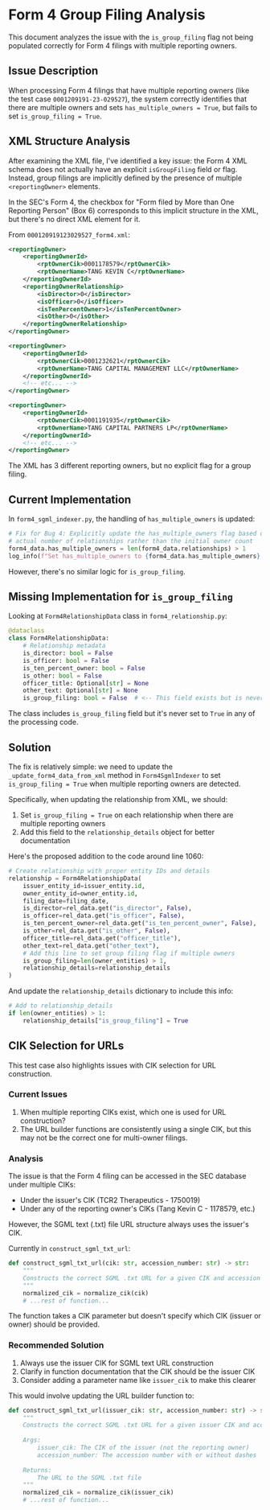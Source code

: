 # Form 4 Group Filing Analysis

This document analyzes the issue with the `is_group_filing` flag not being populated correctly for Form 4 filings with multiple reporting owners.

## Issue Description

When processing Form 4 filings that have multiple reporting owners (like the test case `0001209191-23-029527`), the system correctly identifies that there are multiple owners and sets `has_multiple_owners = True`, but fails to set `is_group_filing = True`.

## XML Structure Analysis

After examining the XML file, I've identified a key issue: the Form 4 XML schema does not actually have an explicit `isGroupFiling` field or flag. Instead, group filings are implicitly defined by the presence of multiple `<reportingOwner>` elements.

In the SEC's Form 4, the checkbox for "Form filed by More than One Reporting Person" (Box 6) corresponds to this implicit structure in the XML, but there's no direct XML element for it.

From `000120919123029527_form4.xml`:

```xml
<reportingOwner>
    <reportingOwnerId>
        <rptOwnerCik>0001178579</rptOwnerCik>
        <rptOwnerName>TANG KEVIN C</rptOwnerName>
    </reportingOwnerId>
    <reportingOwnerRelationship>
        <isDirector>0</isDirector>
        <isOfficer>0</isOfficer>
        <isTenPercentOwner>1</isTenPercentOwner>
        <isOther>0</isOther>
    </reportingOwnerRelationship>
</reportingOwner>

<reportingOwner>
    <reportingOwnerId>
        <rptOwnerCik>0001232621</rptOwnerCik>
        <rptOwnerName>TANG CAPITAL MANAGEMENT LLC</rptOwnerName>
    </reportingOwnerId>
    <!-- etc... -->
</reportingOwner>

<reportingOwner>
    <reportingOwnerId>
        <rptOwnerCik>0001191935</rptOwnerCik>
        <rptOwnerName>TANG CAPITAL PARTNERS LP</rptOwnerName>
    </reportingOwnerId>
    <!-- etc... -->
</reportingOwner>
```

The XML has 3 different reporting owners, but no explicit flag for a group filing.

## Current Implementation

In `form4_sgml_indexer.py`, the handling of `has_multiple_owners` is updated:

```python
# Fix for Bug 4: Explicitly update the has_multiple_owners flag based on the 
# actual number of relationships rather than the initial owner count
form4_data.has_multiple_owners = len(form4_data.relationships) > 1
log_info(f"Set has_multiple_owners to {form4_data.has_multiple_owners} based on {len(form4_data.relationships)} relationships")
```

However, there's no similar logic for `is_group_filing`.

## Missing Implementation for `is_group_filing`

Looking at `Form4RelationshipData` class in `form4_relationship.py`:

```python
@dataclass
class Form4RelationshipData:
    # Relationship metadata
    is_director: bool = False
    is_officer: bool = False
    is_ten_percent_owner: bool = False
    is_other: bool = False
    officer_title: Optional[str] = None
    other_text: Optional[str] = None
    is_group_filing: bool = False  # <-- This field exists but is never set to True
```

The class includes `is_group_filing` field but it's never set to `True` in any of the processing code.

## Solution

The fix is relatively simple: we need to update the `_update_form4_data_from_xml` method in `Form4SgmlIndexer` to set `is_group_filing = True` when multiple reporting owners are detected.

Specifically, when updating the relationship from XML, we should:

1. Set `is_group_filing = True` on each relationship when there are multiple reporting owners
2. Add this field to the `relationship_details` object for better documentation

Here's the proposed addition to the code around line 1060:

```python
# Create relationship with proper entity IDs and details
relationship = Form4RelationshipData(
    issuer_entity_id=issuer_entity.id,
    owner_entity_id=owner_entity.id,
    filing_date=filing_date,
    is_director=rel_data.get("is_director", False),
    is_officer=rel_data.get("is_officer", False),
    is_ten_percent_owner=rel_data.get("is_ten_percent_owner", False),
    is_other=rel_data.get("is_other", False),
    officer_title=rel_data.get("officer_title"),
    other_text=rel_data.get("other_text"),
    # Add this line to set group filing flag if multiple owners
    is_group_filing=len(owner_entities) > 1,
    relationship_details=relationship_details
)
```

And update the `relationship_details` dictionary to include this info:

```python
# Add to relationship_details
if len(owner_entities) > 1:
    relationship_details["is_group_filing"] = True
```

## CIK Selection for URLs

This test case also highlights issues with CIK selection for URL construction. 

### Current Issues

1. When multiple reporting CIKs exist, which one is used for URL construction?
2. The URL builder functions are consistently using a single CIK, but this may not be the correct one for multi-owner filings.

### Analysis

The issue is that the Form 4 filing can be accessed in the SEC database under multiple CIKs:
- Under the issuer's CIK (TCR2 Therapeutics - 1750019)
- Under any of the reporting owner's CIKs (Tang Kevin C - 1178579, etc.)

However, the SGML text (.txt) file URL structure always uses the issuer's CIK.

Currently in `construct_sgml_txt_url`:
```python
def construct_sgml_txt_url(cik: str, accession_number: str) -> str:
    """
    Constructs the correct SGML .txt URL for a given CIK and accession number.
    """
    normalized_cik = normalize_cik(cik)
    # ...rest of function...
```

The function takes a CIK parameter but doesn't specify which CIK (issuer or owner) should be provided.

### Recommended Solution

1. Always use the issuer CIK for SGML text URL construction
2. Clarify in function documentation that the CIK should be the issuer CIK
3. Consider adding a parameter name like `issuer_cik` to make this clearer

This would involve updating the URL builder function to:

```python
def construct_sgml_txt_url(issuer_cik: str, accession_number: str) -> str:
    """
    Constructs the correct SGML .txt URL for a given issuer CIK and accession number.
    
    Args:
        issuer_cik: The CIK of the issuer (not the reporting owner)
        accession_number: The accession number with or without dashes
        
    Returns:
        The URL to the SGML .txt file
    """
    normalized_cik = normalize_cik(issuer_cik)
    # ...rest of function...
```